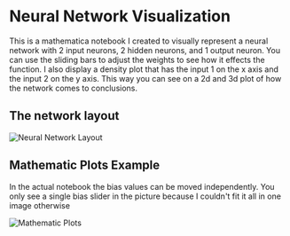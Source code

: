 # Neural Network Visualization

This is a mathematica notebook I created to visually represent a neural network with 2 input neurons, 2 hidden neurons, and 1 output neuron. You can use the sliding bars to adjust the weights to see how it effects the function. I also display a density plot that has the input 1 on the x axis and the input 2 on the y axis. This way you can see on a 2d and 3d plot of how the network comes to conclusions.

## The network layout
![Neural Network Layout](https://i.imgur.com/DFOpwV2.png)

## Mathematic Plots Example
In the actual notebook the bias values can be moved independently. You only see a single bias slider in the picture because I couldn't fit it all in one image otherwise

![Mathematic Plots](https://i.imgur.com/IEu8RQc.png)
